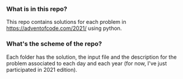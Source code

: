 ### What is in this repo?
This repo contains solutions for each problem in https://adventofcode.com/2021/ using python. 

### What's the scheme of the repo?
Each folder has the solution, the input file and the description for the problem associated to each day and each year (for now, I've just participated in 2021 edition).